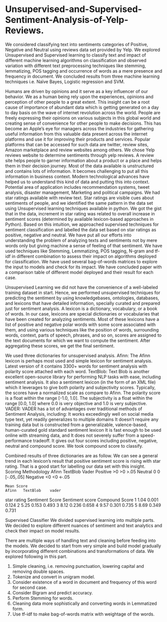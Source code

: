 # Unsupervised-and-Supervised-Sentiment-Analysis-of-Yelp-Reviews.
We considered classifying text into sentiments categories of Positive, Negative and Neutral using reviews data set provided by Yelp. We explored Unsupervised and Supervised learning to classify text and impact of different machine learning algorithms on classification and observed variation with different text preprocessing techniques like stemming, lemmatizing, POS tagging and occurrence of words as a mere presence and frequency in document. We concluded results from three machine learning techniques i.e. Naïve Bayes, Logistic regression and SVM.


Humans are driven by opinions and it serve as a key influencer of our behavior. We as a human being rely upon the experiences, opinions and perception of other people to a great extent. This insight can be a root cause of importance of abundant data which is getting generated on a day to day basis on the wave of internet revolution across the world. People are freely expressing their opinions on various subjects in this global world and creating sense of convenience for other people to make decisions. 
This has become an Apple’s eye for managers across the industries for gathering useful information from this valuable data present across the internet platforms and use it for improving their products and services. Popular platforms that can be accessed for such data are twitter, review sites, Amazon marketplace and review websites among others. We chose Yelp reviews website to determine sentiments through yelp reviews. A review site helps people to garner information about a product or a place and helps them in their decision journey. Most of the data available is unstructured and contains lots of information. It becomes challenging to put all this information in business context. Modern technological advances have helped us to understand this kind of data and putting this into context. Potential area of application includes recommendation systems, tweet analysis, disaster management, Marketing and political campaigns.
We had star ratings available with review text. Star ratings are visible cues about sentiments of people, and we identified the same pattern in the data set using Unsupervised learning techniques available in python. We got the gist that in the data, increment in star rating was related to overall increase in sentiment scores (determined by available lexicon-based approaches in Python). Based on this intuition, we approached supervised techniques for sentiment classification and labelled the data set based on star ratings as positive, negative and neutral.
We have put all our efforts into understanding the problem of analyzing texts and sentiments not by mere words only but giving machine a sense of feeling of that sentiment. We have used techniques like Stemming, Lemmatizing, POS tagging, N-gram and tf-idf in different combination to assess their impact on algorithms deployed for classification. We have used several bag-of-words matrices to explore the input to models and check for its impact. We have concluded paper with a comparison table of different model deployed and their result for each case.


Unsupervised Learning
we did not have the convenience of a well-labeled training dataset in start. Hence, we performed unsupervised techniques for predicting the sentiment by using knowledgebases, ontologies, databases, and lexicons that have detailed information, specially curated and prepared just for sentiment analysis. A lexicon is a dictionary, vocabulary, or a book of words. In our case, lexicons are special dictionaries or vocabularies that have been created for analyzing sentiments. Most of these lexicons have a list of positive and negative polar words with some score associated with them, and using various techniques like the position of words, surrounding words, context, parts of speech, phrases, and so on, scores are assigned to the text documents for which we want to compute the sentiment. After aggregating these scores, we get the final sentiment.


We used three dictionaries for unsupervised analysis. 
Afinn:  The Afinn lexicon is perhaps most used and simple lexicon for sentiment analysis. Latest version of it contains 3300+ words for sentiment analysis with polarity score attached with each word.
TextBlob: Text Blob is another excellent open-source library for performing NLP tasks with ease, including sentiment analysis. It also a sentiment lexicon (in the form of an XML file) which it leverages to give both polarity and subjectivity scores. Typically, the scores have a normalized scale as compare to Afinn. The polarity score is a float within the range [-1.0, 1.0]. The subjectivity is a float within the range [0.0, 1.0] where 0.0 is very objective and 1.0 is very subjective. 
VADER: VADER has a lot of advantages over traditional methods of Sentiment Analysis, including: It works exceedingly well on social media type text, yet readily generalizes to multiple domains It doesn’t require any training data but is constructed from a generalizable, valence-based, human-curated gold standard sentiment lexicon It is fast enough to be used online with streaming data, and It does not severely suffer from a speed-performance tradeoff. It gives out four scores including positive, negative, neutral and compound score. We took compound score to classify.

Combined results of three dictionaries are as follow. We can see a general trend in each lexicon’s result that positive sentiment score is rising with star rating. That is a good start for labelling our data set with this insight.
 	Scoring Methodology
 	Afinn	TextBlob	Vader
Positive	>0	>0	>.05
Neutral	0	0	[-.05,.05]
Negative	<0	<0	<-.05

 	Mean Score
 	Afinn	TextBlob	vader
star rating	Sentiment Score	Sentiment score	Compound Score
1	1.04	0.001	0.124
2	5.25	0.153	0.493
3	8.12	0.236	0.658
4	9.57	0.301	0.735
5	8.69	0.349	0.731

Supervised Classifier
We divided supervised learning into multiple parts. We decided to explore different nuances of sentiment and text analytics and check their impact on model results. 

There are multiple ways of handling text and cleaning before feeding into the models. We decided to start from very simple and build model gradually by incorporating different combinations and transformations of data. 
We explored following in this part.
1.	Simple cleaning, i.e. removing punctuation, lowering capital and removing double spaces.
2.	Tokenize and convert in unigram model.
3.	Consider existence of a word in document and frequency of this word for second case.
4.	Consider Bigram and predict accuracy.
5.	Perform Stemming for words.
6.	Cleaning data more sophistically and converting words in Lemmatized form.
7.	Use tf-idf to make bag-of-words matrix with weightage of the words.



















